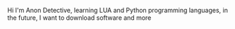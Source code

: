 Hi I'm Anon Detective, learning LUA and Python programming languages, in the future, I want to download software and more
